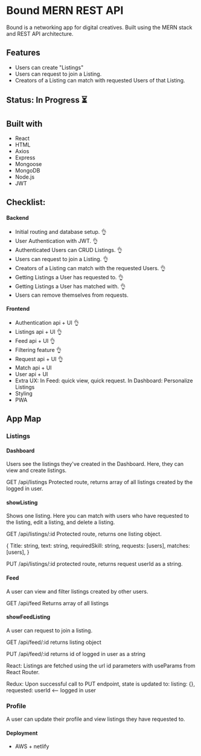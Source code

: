 # Bound MERN REST API

Bound is a networking app for digital creatives. Built using the MERN stack and REST API architecture.

## Features

- Users can create "Listings"
- Users can request to join a Listing.
- Creators of a Listing can match with requested Users of that Listing.

## Status: In Progress :hourglass_flowing_sand:

## Built with

- React
- HTML
- Axios
- Express
- Mongoose
- MongoDB
- Node.js
- JWT

## Checklist:

#### Backend

- Initial routing and database setup. :ok_hand:
- User Authentication with JWT. :ok_hand:
- Authenticated Users can CRUD Listings. :ok_hand:
- Users can request to join a Listing. :ok_hand:
- Creators of a Listing can match with the requested Users. :ok_hand:
- Getting Listings a User has requested to. :ok_hand:
- Getting Listings a User has matched with. :ok_hand:
- Users can remove themselves from requests.

#### Frontend

- Authentication api + UI :ok_hand:
- Listings api + UI :ok_hand:
- Feed api + UI :ok_hand:
- Filtering feature :ok_hand:
- Request api + UI :ok_hand:
- Match api + UI
- User api + UI
- Extra UX: In Feed: quick view, quick request. In Dashboard: Personalize Listings
- Styling
- PWA

## App Map

### Listings

#### Dashboard

Users see the listings they've created in the Dashboard. Here, they can view and create listings.

GET /api/listings
Protected route, returns array of all listings created by the logged in user.

#### showListing

Shows one listing. Here you can match with users who have requested to the listing, edit a listing, and delete a listing.

GET /api/listings/:id
Protected route, returns one listing object.

{
Title: string,
text: string,
requiredSkill: string,
requests: [users],
matches: [users],
}

PUT /api/listings/:id
protected route, returns request userId as a string.

#### Feed

A user can view and filter listings created by other users.

GET /api/feed
Returns array of all listings

#### showFeedListing

A user can request to join a listing.

GET /api/feed/:id
returns listing object

PUT /api/feed/:id
returns id of logged in user as a string

React:
Listings are fetched using the url id parameters with useParams from React Router.

Redux:
Upon successful call to PUT endpoint, state is updated to:
listing: {},
requested: userId <-- logged in user

### Profile

A user can update their profile and view listings they have requested to.

#### Deployment

- AWS + netlify
